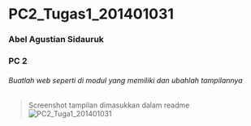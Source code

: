 # PC2_Tugas1_201401031
### Abel Agustian Sidauruk
### PC 2


###### Buatlah web seperti di modul yang memiliki dan ubahlah tampilannya 
> Screenshot tampilan dimasukkan dalam readme
![PC2_Tuga1_201401031](https://user-images.githubusercontent.com/73374793/194750966-a4fbf875-39a3-4b03-a8c9-87a04737ce0d.png)

